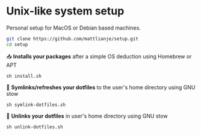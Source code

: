 # Unix-like system setup 

Personal setup for MacOS or Debian based machines. 
```bash
git clone https://github.com/mattlianje/setup.git
cd setup
```

📥 **Installs your packages** after a simple OS deduction using Homebrew or APT 

```shell
sh install.sh
```

🔗 **Symlinks/refreshes your dotfiles** to the user's home directory using GNU stow

```shell
sh symlink-dotfiles.sh
```

🛑 **Unlinks your dotfiles** in user's home directory using GNU stow

```shell
sh unlink-dotfiles.sh
```

